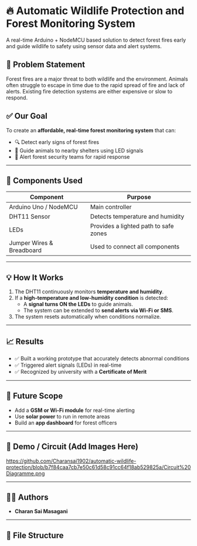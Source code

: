 # 🔥 Automatic Wildlife Protection and Forest Monitoring System

A real-time Arduino + NodeMCU based solution to detect forest fires early and guide wildlife to safety using sensor data and alert systems.

## 📌 Problem Statement

Forest fires are a major threat to both wildlife and the environment. Animals often struggle to escape in time due to the rapid spread of fire and lack of alerts. Existing fire detection systems are either expensive or slow to respond.

## ✅ Our Goal

To create an **affordable, real-time forest monitoring system** that can:
- 🔍 Detect early signs of forest fires
- 🦌 Guide animals to nearby shelters using LED signals
- 🚨 Alert forest security teams for rapid response

---

## 🔧 Components Used

| Component              | Purpose                                           |
|------------------------|---------------------------------------------------|
| Arduino Uno / NodeMCU  | Main controller                                   |
| DHT11 Sensor           | Detects temperature and humidity                  |
| LEDs                   | Provides a lighted path to safe zones             |
| Jumper Wires & Breadboard | Used to connect all components                |

---

## 💡 How It Works

1. The DHT11 continuously monitors **temperature and humidity**.
2. If a **high-temperature and low-humidity condition** is detected:
   - A **signal turns ON the LEDs** to guide animals.
   - The system can be extended to **send alerts via Wi-Fi or SMS**.
3. The system resets automatically when conditions normalize.

---

## 📈 Results

- ✅ Built a working prototype that accurately detects abnormal conditions
- ✅ Triggered alert signals (LEDs) in real-time
- ✅ Recognized by university with a **Certificate of Merit**

---

## 🧠 Future Scope

- Add a **GSM or Wi-Fi module** for real-time alerting
- Use **solar power** to run in remote areas
- Build an **app dashboard** for forest officers

---

## 📸 Demo / Circuit (Add Images Here)
https://github.com/Charansai1902/automatic-wildlife-protection/blob/b7f84caa7cb7e50c61d58c91cc64f18ab529825a/Circuit%20Diagramme.png




---

## 👨‍💻 Authors

- **Charan Sai Masagani**
  

---

## 📂 File Structure

